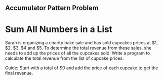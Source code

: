 ## Accumulator Pattern Problem

# Sum All Numbers in a List

Sarah is organizing a charity bake sale and has sold cupcakes prices at $1, $2, $3, $4 and $5. To determine the total revenue  from these sales, she needs to add up the prices of all the cupcakes sold. Write a program to calculate the total revenue from the list of cupcake prices.

Guide: Start with a total of $0 and add the price of each cupcake to get the final revenue.
